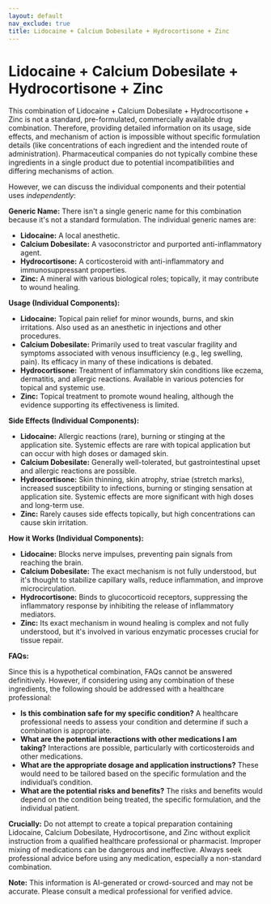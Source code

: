 ```yaml
---
layout: default
nav_exclude: true
title: Lidocaine + Calcium Dobesilate + Hydrocortisone + Zinc
---
```


# Lidocaine + Calcium Dobesilate + Hydrocortisone + Zinc

This combination of Lidocaine + Calcium Dobesilate + Hydrocortisone + Zinc is not a standard, pre-formulated, commercially available drug combination.  Therefore, providing detailed information on its usage, side effects, and mechanism of action is impossible without specific formulation details (like concentrations of each ingredient and the intended route of administration).  Pharmaceutical companies do not typically combine these ingredients in a single product due to potential incompatibilities and differing mechanisms of action.

However, we can discuss the individual components and their potential uses *independently*:

**Generic Name:**  There isn't a single generic name for this combination because it's not a standard formulation.  The individual generic names are:

* **Lidocaine:**  A local anesthetic.
* **Calcium Dobesilate:** A vasoconstrictor and purported anti-inflammatory agent.
* **Hydrocortisone:** A corticosteroid with anti-inflammatory and immunosuppressant properties.
* **Zinc:** A mineral with various biological roles; topically, it may contribute to wound healing.

**Usage (Individual Components):**

* **Lidocaine:** Topical pain relief for minor wounds, burns, and skin irritations. Also used as an anesthetic in injections and other procedures.
* **Calcium Dobesilate:** Primarily used to treat vascular fragility and symptoms associated with venous insufficiency (e.g., leg swelling, pain).  Its efficacy in many of these indications is debated.
* **Hydrocortisone:**  Treatment of inflammatory skin conditions like eczema, dermatitis, and allergic reactions. Available in various potencies for topical and systemic use.
* **Zinc:**  Topical treatment to promote wound healing, although the evidence supporting its effectiveness is limited.

**Side Effects (Individual Components):**

* **Lidocaine:**  Allergic reactions (rare), burning or stinging at the application site.  Systemic effects are rare with topical application but can occur with high doses or damaged skin.
* **Calcium Dobesilate:**  Generally well-tolerated, but gastrointestinal upset and allergic reactions are possible.
* **Hydrocortisone:**  Skin thinning, skin atrophy, striae (stretch marks), increased susceptibility to infections, burning or stinging sensation at application site. Systemic effects are more significant with high doses and long-term use.
* **Zinc:**  Rarely causes side effects topically, but high concentrations can cause skin irritation.


**How it Works (Individual Components):**

* **Lidocaine:** Blocks nerve impulses, preventing pain signals from reaching the brain.
* **Calcium Dobesilate:** The exact mechanism is not fully understood, but it's thought to stabilize capillary walls, reduce inflammation, and improve microcirculation.
* **Hydrocortisone:** Binds to glucocorticoid receptors, suppressing the inflammatory response by inhibiting the release of inflammatory mediators.
* **Zinc:**  Its exact mechanism in wound healing is complex and not fully understood, but it's involved in various enzymatic processes crucial for tissue repair.


**FAQs:**

Since this is a hypothetical combination, FAQs cannot be answered definitively.  However, if considering using any combination of these ingredients, the following should be addressed with a healthcare professional:

* **Is this combination safe for my specific condition?**  A healthcare professional needs to assess your condition and determine if such a combination is appropriate.
* **What are the potential interactions with other medications I am taking?** Interactions are possible, particularly with corticosteroids and other medications.
* **What are the appropriate dosage and application instructions?** These would need to be tailored based on the specific formulation and the individual’s condition.
* **What are the potential risks and benefits?** The risks and benefits would depend on the condition being treated, the specific formulation, and the individual patient.


**Crucially:**  Do not attempt to create a topical preparation containing Lidocaine, Calcium Dobesilate, Hydrocortisone, and Zinc without explicit instruction from a qualified healthcare professional or pharmacist.  Improper mixing of medications can be dangerous and ineffective. Always seek professional advice before using any medication, especially a non-standard combination.


**Note:** This information is AI-generated or crowd-sourced and may not be accurate. Please consult a medical professional for verified advice.